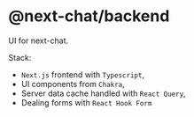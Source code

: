 # @next-chat/backend
UI for next-chat.

Stack:
- `Next.js` frontend with `Typescript`,
- UI components from `Chakra`,
- Server data cache handled with `React Query`,
- Dealing forms with `React Hook Form`